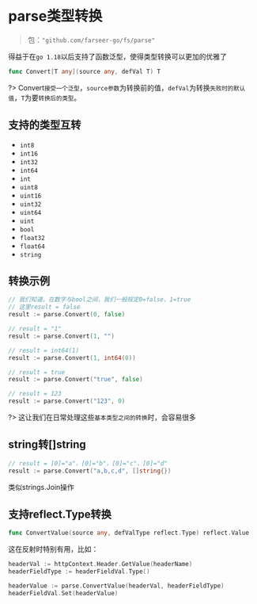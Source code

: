 # parse类型转换
> 包：`"github.com/farseer-go/fs/parse"`

得益于在`go 1.18`以后支持了函数泛型，使得类型转换可以更加的优雅了
```go
func Convert[T any](source any, defVal T) T
```

?> Convert`接受一个泛型`，`source参数`为转换前的值，`defVal`为转换`失败时的默认值`，`T`为要`转换后的类型`。

## 支持的类型互转
- `int8`
- `int16`
- `int32`
- `int64`
- `int`
- `uint8`
- `uint16`
- `uint32`
- `uint64`
- `uint`
- `bool`
- `float32`
- `float64`
- `string`

## 转换示例

```go
// 我们知道，在数字与bool之间，我们一般规定0=false、1=true
// 这里result = false
result := parse.Convert(0, false)

// result = "1"
result := parse.Convert(1, "")

// result = int64(1)
result := parse.Convert(1, int64(0))

// result = true
result := parse.Convert("true", false)

// result = 123
result := parse.Convert("123", 0)
```

?> 这让我们在日常处理这些`基本类型之间的转换`时，会容易很多

## string转[]string
```go
// result = [0]="a"，[0]="b"，[0]="c"，[0]="d"
result := parse.Convert("a,b,c,d", []string{})
```
类似strings.Join操作

## 支持reflect.Type转换
```go
func ConvertValue(source any, defValType reflect.Type) reflect.Value
```
这在反射时特别有用，比如：
```go
headerVal := httpContext.Header.GetValue(headerName)
headerFieldType := headerFieldVal.Type()

headerValue := parse.ConvertValue(headerVal, headerFieldType)
headerFieldVal.Set(headerValue)
```